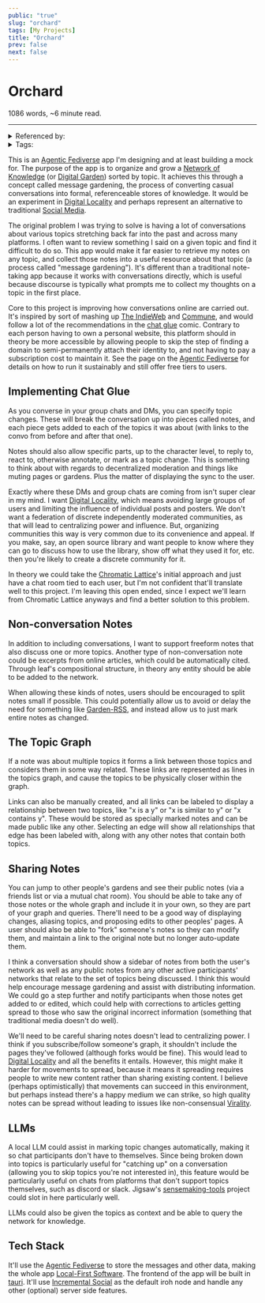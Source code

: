 ```yaml
---
public: "true"
slug: "orchard"
tags: [My Projects]
title: "Orchard"
prev: false
next: false
---
```

<script setup>
import { data } from '../../git.data.ts';
import { useData } from 'vitepress';
const pageData = useData();
</script>
<h1 class="p-name">Orchard</h1>
<p>1086 words, ~6 minute read. <span v-html="data[`site/${pageData.page.value.relativePath}`]" /></p>
<hr/>

<details><summary>Referenced by:</summary><a href="/garden/digital-locality/index.md">Digital Locality</a><a href="/now/index">/now</a></details>

<details><summary>Tags:</summary><a href="/garden/my-projects/index.md">My Projects</a></details>

This is an [Agentic Fediverse](/garden/fedi-v2/index.md) app I'm designing and at least building a mock for. The purpose of the app is to organize and grow a [Network of Knowledge](/garden/network-of-knowledge/index.md) (or [Digital Garden](/garden/digital-gardens/index.md)) sorted by topic. It achieves this through a concept called message gardening, the process of converting casual conversations into formal, referenceable stores of knowledge. It would be an experiment in [Digital Locality](/garden/digital-locality/index.md) and perhaps represent an alternative to traditional [Social Media](/garden/social-media/index.md).

The original problem I was trying to solve is having a lot of conversations about various topics stretching back far into the past and across many platforms. I often want to review something I said on a given topic and find it difficult to do so. This app would make it far easier to retrieve my notes on any topic, and collect those notes into a useful resource about that topic (a process called "message gardening"). It's different than a traditional note-taking app because it works with conversations directly, which is useful because discourse is typically what prompts me to collect my thoughts on a topic in the first place.

Core to this project is improving how conversations online are carried out. It's inspired by sort of mashing up [The IndieWeb](/garden/the-small-web/index.md) and [Commune](/garden/commune/index.md), and would follow a lot of the recommendations in the  [chat glue](https://a9.io/glue-comic/) comic. Contrary to each person having to own a personal website, this platform should in theory be more accessible by allowing people to skip the step of finding a domain to semi-permanently attach their identity to, and not having to pay a subscription cost to maintain it. See the page on the [Agentic Fediverse](/garden/fedi-v2/index.md) for details on how to run it sustainably and still offer free tiers to users.

## Implementing Chat Glue

As you converse in your group chats and DMs, you can specify topic changes. These will break the conversation up into pieces called notes, and each piece gets added to each of the topics it was about (with links to the convo from before and after that one).

Notes should also allow specific parts, up to the character level, to reply to, react to, otherwise annotate, or mark as a topic change. This is something to think about with regards to decentralized moderation and things like muting pages or gardens. Plus the matter of displaying the sync to the user.

Exactly where these DMs and group chats are coming from isn't super clear in my mind. I want [Digital Locality](/garden/digital-locality/index.md), which means avoiding large groups of users and limiting the influence of individual posts and posters. We don't want a federation of discrete independently moderated communities, as that will lead to centralizing power and influence. But, organizing communities this way is very common due to its convenience and appeal. If you make, say, an open source library and want people to know where they can go to discuss how to use the library, show off what they used it for, etc. then you're likely to create a discrete community for it.

In theory we could take the [Chromatic Lattice](/garden/chromatic-lattice/index.md)'s initial approach and just have a chat room tied to each user, but I'm not confident that'll translate well to this project. I'm leaving this open ended, since I expect we'll learn from Chromatic Lattice anyways and find a better solution to this problem.

## Non-conversation Notes

In addition to including conversations, I want to support freeform notes that also discuss one or more topics. Another type of non-conversation note could be excerpts from online articles, which could be automatically cited. Through leaf's compositional structure, in theory any entity should be able to be added to the network.

When allowing these kinds of notes, users should be encouraged to split notes small if possible. This could potentially allow us to avoid or delay the need for something like [Garden-RSS](/garden/garden-rss/index.md), and instead allow us to just mark entire notes as changed.

## The Topic Graph

If a note was about multiple topics it forms a link between those topics and considers them in some way related. These links are represented as lines in the topics graph, and cause the topics to be physically closer within the graph.

Links can also be manually created, and all links can be labeled to display a relationship between two topics, like "x is a y" or "x is similar to y" or "x contains y". These would be stored as specially marked notes and can be made public like any other. Selecting an edge will show all relationships that edge has been labeled with, along with any other notes that contain both topics.

## Sharing Notes

You can jump to other people's gardens and see their public notes (via a friends list or via a mutual chat room). You should be able to take any of those notes or the whole graph and include it in your own, so they are part of your graph and queries. There'll need to be a good way of displaying changes, aliasing topics, and proposing edits to other peoples' pages. A user should also be able to "fork" someone's notes so they can modify them, and maintain a link to the original note but no longer auto-update them.

I think a conversation should show a sidebar of notes from both the user's network as well as any public notes from any other active participants' networks that relate to the set of topics being discussed. I think this would help encourage message gardening and assist with distributing information. We could go a step further and notify participants when those notes get added to or edited, which could help with corrections to articles getting spread to those who saw the original incorrect information (something that traditional media doesn't do well).

We'll need to be careful sharing notes doesn't lead to centralizing power. I think if you subscribe/follow someone's graph, it shouldn't include the pages they've followed (although forks would be fine). This would lead to [Digital Locality](/garden/digital-locality/index.md) and all the benefits it entails. However, this might make it harder for movements to spread, because it means it spreading requires people to write new content rather than sharing existing content. I believe (perhaps optimistically) that movements can succeed in this environment, but perhaps instead there's a happy medium we can strike, so high quality notes can be spread without leading to issues like non-consensual [Virality](/garden/virality/index.md).

## LLMs

A local LLM could assist in marking topic changes automatically, making it so chat participants don't have to themselves. Since being broken down into topics is particularly useful for "catching up" on a conversation (allowing you to skip topics you're not interested in), this feature would be particularly useful on chats from platforms that don't support topics themselves, such as discord or slack. Jigsaw's [sensemaking-tools](https://medium.com/jigsaw/making-sense-of-large-scale-online-conversations-b153340bda55) project could slot in here particularly well.

LLMs could also be given the topics as context and be able to query the network for knowledge.

## Tech Stack

It'll use the [Agentic Fediverse](/garden/fedi-v2/index.md) to store the messages and other data, making the whole app [Local-First Software](/garden/local-first-software/index.md). The frontend of the app will be built in [tauri](https://v2.tauri.app/). It'll use [Incremental Social](/garden/incremental-social/index.md) as the default iroh node and handle any other (optional) server side features.
